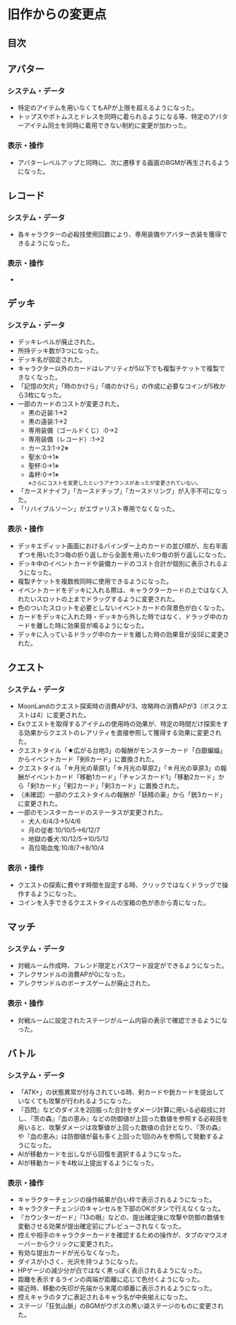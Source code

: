 # 旧作からの変更点

## 目次

## アバター
### システム・データ
- 特定のアイテムを用いなくてもAPが上限を超えるようになった。
- トップスやボトムスとドレスを同時に着られるようになる等、特定のアバターアイテム同士を同時に着用できない制約に変更が加わった。
### 表示・操作
- アバターレベルアップと同時に、次に遷移する画面のBGMが再生されるようになった。

## レコード
### システム・データ
- 各キャラクターの必殺技使用回数により、専用装備やアバター衣装を獲得できるようになった。
### 表示・操作
- 

## デッキ
### システム・データ
- デッキレベルが廃止された。
- 所持デッキ数が3つになった。
- デッキ名が固定された。
- キャラクター以外のカードはレアリティが5以下でも複製チケットで複製できなくなった。
- 「記憶の欠片」「時のかけら」「魂のかけら」の作成に必要なコインが5枚から3枚になった。
- 一部のカードのコストが変更された。
  - 黒の近装:1→2
  - 黒の遠装:1→2
  - 専用装備（ゴールドくじ）:0→2
  - 専用装備（レコード）:1→2
  - カース3:1→2※
  - 聖水:0→1※
  - 聖杯:0→1※
  - 毒杯:0→1※<br><small>※さらにコストを変更したというアナウンスがあったが変更されていない。</small>
- 「カースドナイフ」「カースドチップ」「カースドリング」が入手不可になった。 
- 「リバイブルソーン」がエヴァリスト専用でなくなった。
### 表示・操作
- デッキエディット画面におけるバインダー上のカードの並び順が、左右半面ずつを用いた3つ毎の折り返しから全面を用いた6つ毎の折り返しになった。
- デッキ中のイベントカードや装備カードのコスト合計が個別に表示されるようになった。
- 複製チケットを複数枚同時に使用できるようになった。
- イベントカードをデッキに入れる際は、キャラクターカードの上ではなく入れたいスロットの上までドラッグするように変更された。
- 色のついたスロットを必要としないイベントカードの背景色が白くなった。
- カードをデッキに入れた時・デッキから外した時ではなく、ドラッグ中のカードを離した時に効果音が鳴るようになった。
- デッキに入っているドラッグ中のカードを離した時の効果音が没SEに変更された。

## クエスト
### システム・データ
- MoonLandのクエスト探索時の消費APが3、攻略時の消費APが3（ボスクエストは4）に変更された。
- Exクエストを取得するアイテムの使用時の効果が、特定の時間だけ探索をする効果からクエストのレアリティを直接参照して獲得する効果に変更された。
- クエストタイル「★広がる台地3」の報酬がモンスターカード「白銀蝙蝠」からイベントカード「剣6カード」に置換された。
- クエストタイル「☆月光の草原1」「☆月光の草原2」「☆月光の草原3」の報酬がイベントカード「移動1カード」「チャンスカード1」「移動2カード」から「剣1カード」「剣2カード」「剣3カード」に置換された。
- （未確認）一部のクエストタイルの報酬が「妖精の薬」から「銃3カード」に変更された。
- 一部のモンスターカードのステータスが変更された。
  - 犬人:6/4/3→5/4/6
  - 月の従者:10/10/5→6/12/7
  - 地獄の番犬:10/12/5→10/5/12
  - 高位吸血鬼:10/8/7→8/10/4
### 表示・操作
- クエストの探索に費やす時間を設定する時、クリックではなくドラッグで操作するようになった。
- コインを入手できるクエストタイルの宝箱の色が赤から青になった。

## マッチ
### システム・データ
- 対戦ルーム作成時、フレンド限定とパスワード設定ができるようになった。
- アレクサンドルの消費APが0になった。
- アレクサンドルのボーナスゲームが廃止された。
### 表示・操作
- 対戦ルームに設定されたステージがルーム内容の表示で確認できるようになった。

## バトル
### システム・データ
- 「ATK+」の状態異常が付与されている時、剣カードや銃カードを提出していなくても攻撃が行われるようになった。
- 『百閃』などのダイスを2回振った合計をダメージ計算に用いる必殺技に対し、『茨の森』『血の恵み』などの防御値が上回った数値を参照する必殺技を用いると、攻撃ダメージは攻撃値が上回った数値の合計となり、『茨の森』や『血の恵み』は防御値が最も多く上回った1回のみを参照して発動するようになった。
- AIが移動カードを出しながら回復を選択するようになった。
- AIが移動カードを4枚以上提出するようになった。
### 表示・操作
- キャラクターチェンジの操作結果が白い枠で表示されるようになった。
- キャラクターチェンジのキャンセルを下部のOKボタンで行えなくなった。
- 『カウンターガード』『13の眼』などの、提出確定後に攻撃や防御の数値を変動させる効果が提出確定前にプレビューされなくなった。
- 控えや相手のキャラクターカードを確認するための操作が、タブのマウスオーバーからクリックに変更された。
- 有効な提出カードが光らなくなった。
- ダイスが小さく、光沢を持つようになった。
- HPゲージの減少分が白ではなく黒っぽく表示されるようになった。
- 距離を表示するラインの両端が距離に応じて色付くようになった。
- 接近時、移動の矢印が先端から末尾の順番に表示されるようになった。
- 控えキャラのタブに表記されるキャラ名が中央揃えになった。
- ステージ「狂気山脈」のBGMがウボスの黒い湖ステージのものに変更された。
